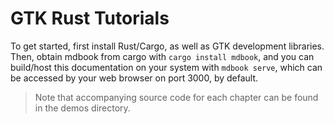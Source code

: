 # GTK Rust Tutorials

To get started, first install Rust/Cargo, as well as GTK development libraries. Then, obtain
mdbook from cargo with `cargo install mdbook`, and you can build/host this documentation on
your system with `mdbook serve`, which can be accessed by your web browser on port 3000, by
default.

> Note that accompanying source code for each chapter can be found in the demos directory.